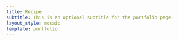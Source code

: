 ```yaml
---
title: Recipe
subtitle: This is an optional subtitle for the portfolio page.
layout_style: mosaic
template: portfolio
---
```

